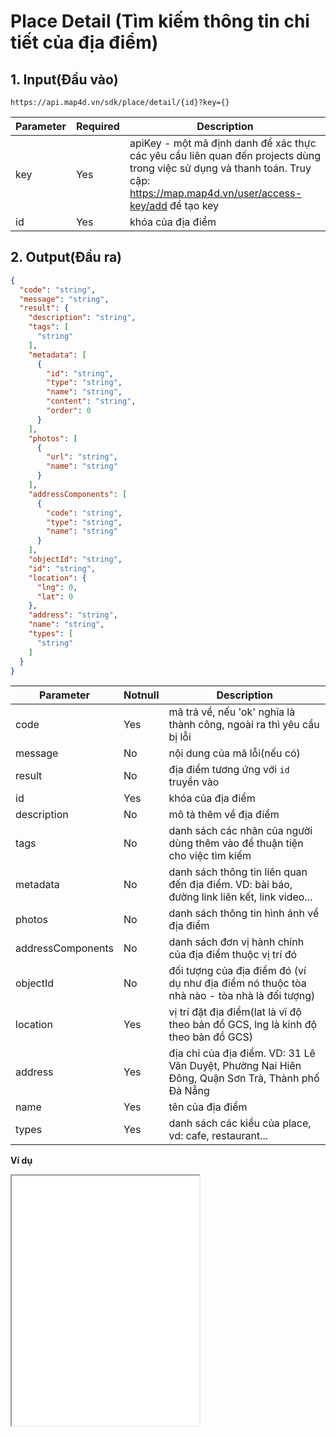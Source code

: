 
#  Place Detail (Tìm kiếm thông tin chi tiết của địa điểm)
## 1. Input(Đầu vào)
```
https://api.map4d.vn/sdk/place/detail/{id}?key={}
```
| Parameter |Required| Description                                                                                           |
|-----------|--------|-------------------------------------------------------------------------------------------------------|
| key       |Yes     | apiKey - một mã định danh để xác thực các yêu cầu liên quan đến projects dùng trong việc sử dụng và thanh toán. Truy cập: https://map.map4d.vn/user/access-key/add để tạo key|
| id        |Yes     | khóa của địa điểm                                                                      |

## 2. Output(Đầu ra)
```json
{
  "code": "string",
  "message": "string",
  "result": {
    "description": "string",
    "tags": [
      "string"
    ],
    "metadata": [
      {
        "id": "string",
        "type": "string",
        "name": "string",
        "content": "string",
        "order": 0
      }
    ],
    "photos": [
      {
        "url": "string",
        "name": "string"
      }
    ],
    "addressComponents": [
      {
        "code": "string",
        "type": "string",
        "name": "string"
      }
    ],
    "objectId": "string",
    "id": "string",
    "location": {
      "lng": 0,
      "lat": 0
    },
    "address": "string",
    "name": "string",
    "types": [
      "string"
    ]
  }
}
```
| Parameter     |Notnull| Description                                                                                           |
|---------------|-------|-------------------------------------------------------------------------------------------------------|
| code          |Yes    | mã trả về, nếu 'ok' nghĩa là thành công, ngoài ra thì yêu cầu bị lỗi                               |
| message       |No     | nội dung của mã lỗi(nếu có)                                                                        |
| result        |No     | địa điểm tương ứng với `id` truyền vào|
| id            |Yes    | khóa của địa điểm                                                                                  |
| description   |No     | mô tả thêm về địa điểm                                                                                 |
| tags          |No     | danh sách các nhãn của người dùng thêm vào để thuận tiện cho việc tìm kiếm                     |
| metadata      |No     | danh sách thông tin liên quan đến địa điểm. VD: bài báo, đường link liên kết, link video...     |
| photos        |No     | danh sách thông tin hình ảnh về địa điểm                                                                                      |
| addressComponents|No  | danh sách đơn vị hành chính của địa điểm thuộc vị trí đó
| objectId      |No     | đối tượng của địa điểm đó (ví dụ như địa điểm nó thuộc tòa nhà nào - tòa nhà là đối tượng)                                                                          |
| location      |Yes    | vị trí đặt địa điểm(lat là vĩ độ theo bản đồ GCS, lng là kinh độ theo bản đồ GCS)                     |
| address       |Yes    | địa chỉ của địa điểm. VD: 31 Lê Văn Duyệt, Phường Nai Hiên Đông, Quận Sơn Trà, Thành phố Đà Nẵng      |
| name          |Yes    | tên của địa điểm                                                                                      |
| types         |Yes    | danh sách các kiểu của place, vd: cafe, restaurant...

**Ví dụ**
<iframe src="./examples/v1.0/placedetail.html" height= "400px"> </iframe>